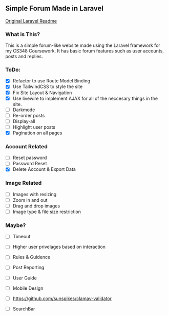 ## Simple Forum Made in Laravel
[Original Laravel Readme](https://github.com/james-w1/cs348-coursework/blob/main/README.md.laravel)
### What is This?
This is a simple forum-like website made using the Laravel framework for my CS348 Coursework. It has basic forum features such as user accounts, posts and replies.
### ToDo:
- [x] Refactor to use Route Model Binding
- [x] Use TailwindCSS to style the site
- [x] Fix Site Layout & Navigation
- [x] Use livewire to implement AJAX for all of the neccesary things in the site.
- [ ] Darkmode
- [ ] Re-order posts
- [ ] Display-all 
- [ ] Highlight user posts
- [x] Pagination on all pages
### Account Related
- [ ] Reset password
- [ ] Password Reset 
- [x] Delete Account & Export Data
### Image Related
- [ ] Images with resizing 
- [ ] Zoom in and out
- [ ] Drag and drop images
- [ ] Image type & file size restriction
### Maybe?
- [ ] Timeout
- [ ] Higher user privelages based on interaction
- [ ] Rules & Guidence
- [ ] Post Reporting
- [ ] User Guide
- [ ] Mobile Design
- [ ] https://github.com/sunspikes/clamav-validator
- [ ] SearchBar

